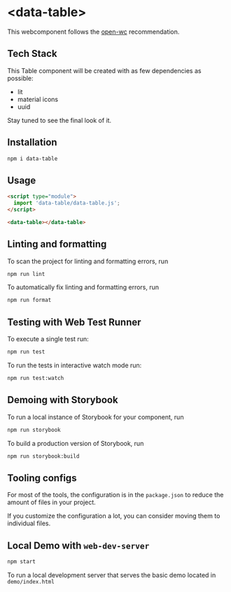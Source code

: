 # \<data-table>

This webcomponent follows the [open-wc](https://github.com/open-wc/open-wc) recommendation.

## Tech Stack

This Table component will be created with as few dependencies as possible: 
- lit
- material icons
- uuid

Stay tuned to see the final look of it.

## Installation

```bash
npm i data-table
```

## Usage

```html
<script type="module">
  import 'data-table/data-table.js';
</script>

<data-table></data-table>
```

## Linting and formatting

To scan the project for linting and formatting errors, run

```bash
npm run lint
```

To automatically fix linting and formatting errors, run

```bash
npm run format
```

## Testing with Web Test Runner

To execute a single test run:

```bash
npm run test
```

To run the tests in interactive watch mode run:

```bash
npm run test:watch
```

## Demoing with Storybook

To run a local instance of Storybook for your component, run

```bash
npm run storybook
```

To build a production version of Storybook, run

```bash
npm run storybook:build
```


## Tooling configs

For most of the tools, the configuration is in the `package.json` to reduce the amount of files in your project.

If you customize the configuration a lot, you can consider moving them to individual files.

## Local Demo with `web-dev-server`

```bash
npm start
```

To run a local development server that serves the basic demo located in `demo/index.html`
